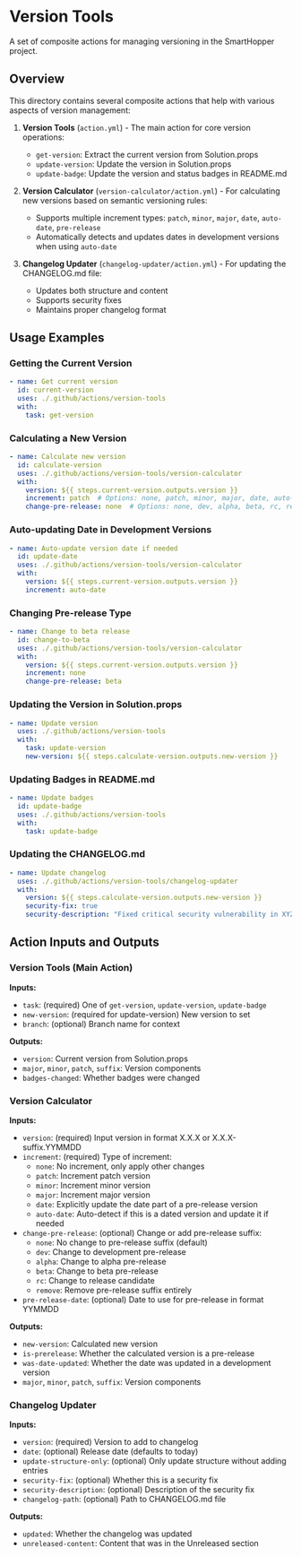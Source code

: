 # Version Tools

A set of composite actions for managing versioning in the SmartHopper project.

## Overview

This directory contains several composite actions that help with various aspects of version management:

1. **Version Tools** (`action.yml`) - The main action for core version operations:
   - `get-version`: Extract the current version from Solution.props
   - `update-version`: Update the version in Solution.props
   - `update-badge`: Update the version and status badges in README.md

2. **Version Calculator** (`version-calculator/action.yml`) - For calculating new versions based on semantic versioning rules:
   - Supports multiple increment types: `patch`, `minor`, `major`, `date`, `auto-date`, `pre-release`
   - Automatically detects and updates dates in development versions when using `auto-date`

3. **Changelog Updater** (`changelog-updater/action.yml`) - For updating the CHANGELOG.md file:
   - Updates both structure and content
   - Supports security fixes
   - Maintains proper changelog format

## Usage Examples

### Getting the Current Version

```yaml
- name: Get current version
  id: current-version
  uses: ./.github/actions/version-tools
  with:
    task: get-version
```

### Calculating a New Version

```yaml
- name: Calculate new version
  id: calculate-version
  uses: ./.github/actions/version-tools/version-calculator
  with:
    version: ${{ steps.current-version.outputs.version }}
    increment: patch  # Options: none, patch, minor, major, date, auto-date
    change-pre-release: none  # Options: none, dev, alpha, beta, rc, remove
```

### Auto-updating Date in Development Versions

```yaml
- name: Auto-update version date if needed
  id: update-date
  uses: ./.github/actions/version-tools/version-calculator
  with:
    version: ${{ steps.current-version.outputs.version }}
    increment: auto-date
```

### Changing Pre-release Type

```yaml
- name: Change to beta release
  id: change-to-beta
  uses: ./.github/actions/version-tools/version-calculator
  with:
    version: ${{ steps.current-version.outputs.version }}
    increment: none
    change-pre-release: beta
```

### Updating the Version in Solution.props

```yaml
- name: Update version
  uses: ./.github/actions/version-tools
  with:
    task: update-version
    new-version: ${{ steps.calculate-version.outputs.new-version }}
```

### Updating Badges in README.md

```yaml
- name: Update badges
  id: update-badge
  uses: ./.github/actions/version-tools
  with:
    task: update-badge
```

### Updating the CHANGELOG.md

```yaml
- name: Update changelog
  uses: ./.github/actions/version-tools/changelog-updater
  with:
    version: ${{ steps.calculate-version.outputs.new-version }}
    security-fix: true
    security-description: "Fixed critical security vulnerability in XYZ component"
```

## Action Inputs and Outputs

### Version Tools (Main Action)

**Inputs:**
- `task`: (required) One of `get-version`, `update-version`, `update-badge`
- `new-version`: (required for update-version) New version to set
- `branch`: (optional) Branch name for context

**Outputs:**
- `version`: Current version from Solution.props
- `major`, `minor`, `patch`, `suffix`: Version components
- `badges-changed`: Whether badges were changed

### Version Calculator

**Inputs:**
- `version`: (required) Input version in format X.X.X or X.X.X-suffix.YYMMDD
- `increment`: (required) Type of increment:
  - `none`: No increment, only apply other changes
  - `patch`: Increment patch version
  - `minor`: Increment minor version
  - `major`: Increment major version
  - `date`: Explicitly update the date part of a pre-release version
  - `auto-date`: Auto-detect if this is a dated version and update it if needed
- `change-pre-release`: (optional) Change or add pre-release suffix:
  - `none`: No change to pre-release suffix (default)
  - `dev`: Change to development pre-release
  - `alpha`: Change to alpha pre-release
  - `beta`: Change to beta pre-release
  - `rc`: Change to release candidate
  - `remove`: Remove pre-release suffix entirely
- `pre-release-date`: (optional) Date to use for pre-release in format YYMMDD

**Outputs:**
- `new-version`: Calculated new version
- `is-prerelease`: Whether the calculated version is a pre-release
- `was-date-updated`: Whether the date was updated in a development version
- `major`, `minor`, `patch`, `suffix`: Version components

### Changelog Updater

**Inputs:**
- `version`: (required) Version to add to changelog
- `date`: (optional) Release date (defaults to today)
- `update-structure-only`: (optional) Only update structure without adding entries
- `security-fix`: (optional) Whether this is a security fix
- `security-description`: (optional) Description of the security fix
- `changelog-path`: (optional) Path to CHANGELOG.md file

**Outputs:**
- `updated`: Whether the changelog was updated
- `unreleased-content`: Content that was in the Unreleased section
